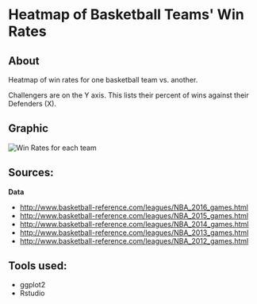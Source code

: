 # Heatmap of Basketball Teams' Win Rates

## About

Heatmap of win rates for one basketball team vs. another.

Challengers are on the Y axis. This lists their percent of wins against their Defenders (X).

## Graphic

![Win Rates for each team](https://raw.githubusercontent.com/zonination/basketball-heatmap/master/heatmap.png)

## Sources:

**Data**

* http://www.basketball-reference.com/leagues/NBA_2016_games.html
* http://www.basketball-reference.com/leagues/NBA_2015_games.html
* http://www.basketball-reference.com/leagues/NBA_2014_games.html
* http://www.basketball-reference.com/leagues/NBA_2013_games.html
* http://www.basketball-reference.com/leagues/NBA_2012_games.html

## Tools used:

* ggplot2
* Rstudio
